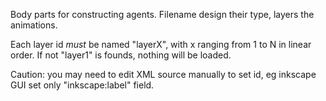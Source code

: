  
Body parts for constructing agents. Filename design their type, layers the animations.

Each layer id *must* be named "layerX", with x ranging from 1 to N in linear order. If not "layer1" is founds, nothing will be loaded.

Caution: you may need to edit XML source manually to set id, eg inkscape GUI set only "inkscape:label" field.
